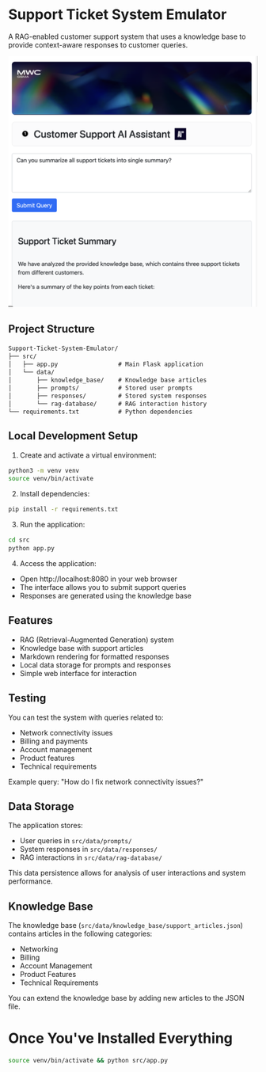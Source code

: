 # Support Ticket System Emulator

A RAG-enabled customer support system that uses a knowledge base to provide context-aware responses to customer queries.

![alt text](image.png)

## Project Structure

```
Support-Ticket-System-Emulator/
├── src/
│   ├── app.py                 # Main Flask application
│   └── data/
│       ├── knowledge_base/    # Knowledge base articles
│       ├── prompts/           # Stored user prompts
│       ├── responses/         # Stored system responses
│       └── rag-database/      # RAG interaction history
└── requirements.txt           # Python dependencies
```

## Local Development Setup

1. Create and activate a virtual environment:
```bash
python3 -m venv venv
source venv/bin/activate
```

2. Install dependencies:
```bash
pip install -r requirements.txt
```

3. Run the application:
```bash
cd src
python app.py
```

4. Access the application:
- Open http://localhost:8080 in your web browser
- The interface allows you to submit support queries
- Responses are generated using the knowledge base

## Features

- RAG (Retrieval-Augmented Generation) system
- Knowledge base with support articles
- Markdown rendering for formatted responses
- Local data storage for prompts and responses
- Simple web interface for interaction

## Testing

You can test the system with queries related to:
- Network connectivity issues
- Billing and payments
- Account management
- Product features
- Technical requirements

Example query: "How do I fix network connectivity issues?"

## Data Storage

The application stores:
- User queries in `src/data/prompts/`
- System responses in `src/data/responses/`
- RAG interactions in `src/data/rag-database/`

This data persistence allows for analysis of user interactions and system performance.

## Knowledge Base

The knowledge base (`src/data/knowledge_base/support_articles.json`) contains articles in the following categories:
- Networking
- Billing
- Account Management
- Product Features
- Technical Requirements

You can extend the knowledge base by adding new articles to the JSON file.


# Once You've Installed Everything

```bash
source venv/bin/activate && python src/app.py
```